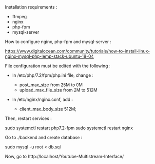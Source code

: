 Installation requirements :

- ffmpeg
- nginx
- php-fpm
- mysql-server

How to configure nginx, php-fpm and mysql-server :

https://www.digitalocean.com/community/tutorials/how-to-install-linux-nginx-mysql-php-lemp-stack-ubuntu-18-04

File configuration must be edited with the following : 

- In /etc/php/7.2/fpm/php.ini file, change :

    - post_max_size from 25M to 0M
    - upload_max_file_size from 2M to 512M

- In /etc/nginx/nginx.conf, add :

    - client_max_body_size 512M;

Then, restart services :

sudo systemctl restart php7.2-fpm
sudo systemctl restart nginx

Go to ./backend and create database :

sudo mysql -u root < db.sql

Now, go to http://localhost/Youtube-Multistream-Interface/
